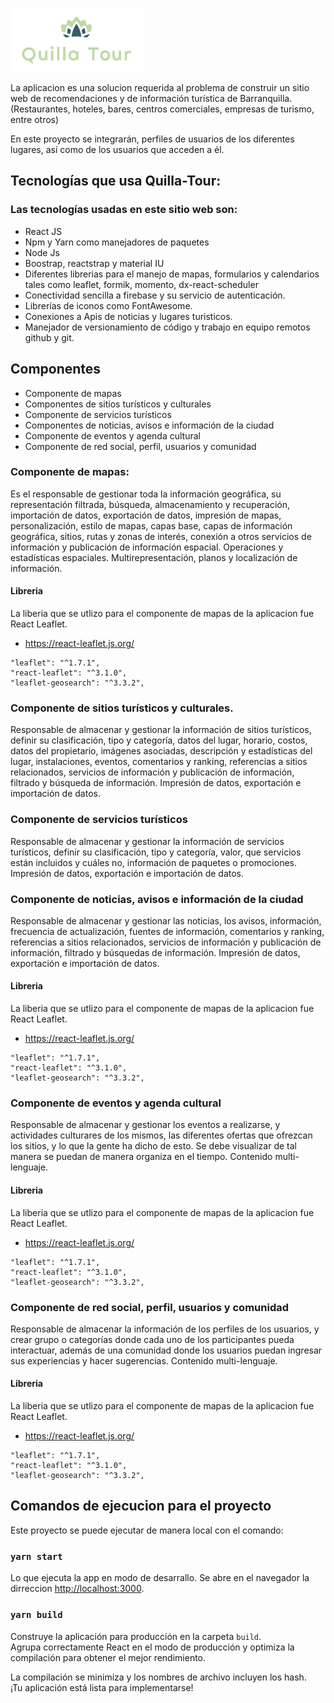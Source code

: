 ![logo de la app](src\assets\img\Logo.png)

La aplicacion es una solucion requerida al problema de construir un sitio web de recomendaciones y  de información turística de Barranquilla.  (Restaurantes, hoteles, bares, centros comerciales, empresas de turismo, entre otros)

En este proyecto se  integrarán, perfiles de usuarios de los diferentes lugares, así como de los usuarios que acceden a él. 
## Tecnologías que usa Quilla-Tour:
### Las tecnologías usadas en este sitio web son:
- React JS
- Npm y Yarn como manejadores de paquetes
- Node Js
- Boostrap, reactstrap y material IU
- Diferentes librerias para el manejo de mapas, formularios y calendarios tales como leaflet, formik, momento, dx-react-scheduler
- Conectividad sencilla a firebase y su servicio de autenticación.
- Librerías de iconos como FontAwesome.
- Conexiones a Apis de noticias y lugares turisticos.
- Manejador de versionamiento de código y trabajo en equipo remotos github y git.

## Componentes
- Componente de mapas
- Componentes de sitios turísticos y culturales
- Componente de servicios turísticos
- Componentes de noticias, avisos e información de la ciudad
- Componente de eventos y agenda cultural
- Componente de red social, perfil, usuarios y comunidad

### Componente de mapas:
Es el responsable de gestionar toda la información geográfica, su representación filtrada, búsqueda, almacenamiento y recuperación, importación de datos, exportación de datos, impresión de mapas, personalización, estilo de mapas, capas base, capas de información geográfica, sitios, rutas y zonas de interés, conexión a otros servicios de información y publicación de información espacial. Operaciones y estadísticas espaciales. Multirepresentación, planos y localización de información.

#### Libreria
La liberia que se utlizo para el componente de mapas de la aplicacion fue React Leaflet.
- https://react-leaflet.js.org/

```
"leaflet": "^1.7.1",
"react-leaflet": "^3.1.0",
"leaflet-geosearch": "^3.3.2",
```
### Componente de sitios turísticos y culturales. 
Responsable de almacenar y gestionar la información de sitios turísticos, definir su clasificación, tipo y categoría, datos del lugar, horario, costos, datos del propietario, imágenes asociadas, descripción y estadísticas del lugar, instalaciones, eventos, comentarios y ranking, referencias a sitios relacionados, servicios de información y publicación de información, filtrado y búsqueda de información. Impresión de datos, exportación e importación de datos.

### Componente de servicios turísticos
Responsable de almacenar y gestionar la información de servicios turísticos, definir su clasificación, tipo y categoría, valor, que servicios están incluidos y cuáles no, información de paquetes o promociones. Impresión de datos, exportación e importación de datos.

###  Componente de noticias, avisos e información de la ciudad
Responsable de almacenar y gestionar las noticias, los avisos, información, frecuencia de actualización, fuentes de información, comentarios y ranking, referencias a sitios relacionados, servicios de información y publicación de información, filtrado y búsquedas de información. Impresión de datos, exportación e importación de datos.

#### Libreria
La liberia que se utlizo para el componente de mapas de la aplicacion fue React Leaflet.
- https://react-leaflet.js.org/

```
"leaflet": "^1.7.1",
"react-leaflet": "^3.1.0",
"leaflet-geosearch": "^3.3.2",
```

### Componente de eventos y agenda cultural
Responsable de almacenar y gestionar los eventos a realizarse, y actividades culturares de los mismos, las diferentes ofertas que ofrezcan los sitios, y lo que la gente ha dicho de esto. Se debe visualizar de tal manera se puedan de manera organiza en el tiempo. Contenido multi-lenguaje.

#### Libreria
La liberia que se utlizo para el componente de mapas de la aplicacion fue React Leaflet.
- https://react-leaflet.js.org/

```
"leaflet": "^1.7.1",
"react-leaflet": "^3.1.0",
"leaflet-geosearch": "^3.3.2",
```

### Componente de red social, perfil, usuarios y comunidad
Responsable de almacenar la información de los perfiles de los usuarios, y crear grupo o categorías donde cada uno de los participantes pueda interactuar, además de una comunidad donde los usuarios puedan ingresar sus experiencias y hacer sugerencias. Contenido multi-lenguaje.

#### Libreria
La liberia que se utlizo para el componente de mapas de la aplicacion fue React Leaflet.
- https://react-leaflet.js.org/

```
"leaflet": "^1.7.1",
"react-leaflet": "^3.1.0",
"leaflet-geosearch": "^3.3.2",
```

## Comandos de ejecucion para el proyecto

Este proyecto se puede ejecutar de manera local con el comando:

### `yarn start`

Lo que ejecuta la app en modo de desarrallo. Se abre en el navegador la dirreccion [http://localhost:3000](http://localhost:3000).


### `yarn build`

Construye la aplicación para producción en la carpeta `build`. \
Agrupa correctamente React en el modo de producción y optimiza la compilación para obtener el mejor rendimiento.

La compilación se minimiza y los nombres de archivo incluyen los hash. \
¡Tu aplicación está lista para implementarse!
